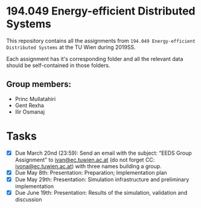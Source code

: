 # 194.049 Energy-efficient Distributed Systems

This repository contains all the assignments from `194.049 Energy-efficient Distributed Systems` at the TU Wien during 2019SS.

Each assignment has it's corresponding folder and all the relevant data should be self-contained in those folders.

## Group members:
* Princ Mullatahiri
* Gent Rexha
* Ilir Osmanaj

# Tasks
- [x] Due March 20nd (23:59): Send an email with the subject: “EEDS Group Assignment” to ivan@ec.tuwien.ac.at (do not
forget CC: ivona@ec.tuwien.ac.at) with three names building a group. 
- [x] Due May 8th: Presentation: Preparation; Implementation plan
- [x] Due May 29th: Presentation: Simulation infrastructure and preliminary implementation
- [x] Due June 19th: Presentation: Results of the simulation, validation and discussion
